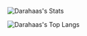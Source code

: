 ![Darahaas's Stats](https://github-readme-stats.vercel.app/api?username=darahaas15&include_all_commits=true&show_icons=true&count_private=true&title_color=ffffff&theme=radical&text_color=dddddd&card_width=300)

![Darahaas's Top Langs](https://github-readme-stats.vercel.app/api/top-langs/?username=darahaas15&theme=radical&title_color=ffffff&&langs_count=7&text_color=dddddd&layout=compact&card_width=450)
